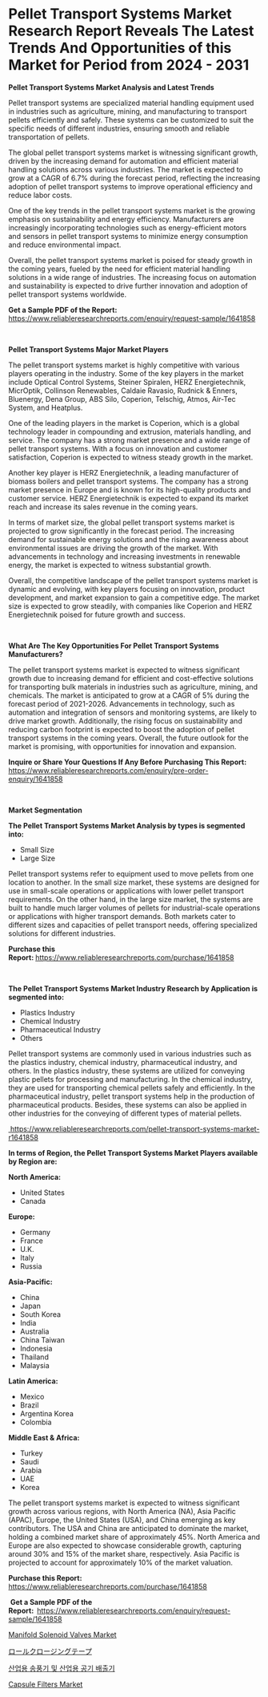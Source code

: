 <p><h1>Pellet Transport Systems Market Research Report Reveals The Latest Trends And Opportunities of this Market for Period from 2024 - 2031</h1></p><p><strong>Pellet Transport Systems Market Analysis and Latest Trends</strong></p>
<p><p>Pellet transport systems are specialized material handling equipment used in industries such as agriculture, mining, and manufacturing to transport pellets efficiently and safely. These systems can be customized to suit the specific needs of different industries, ensuring smooth and reliable transportation of pellets.</p><p>The global pellet transport systems market is witnessing significant growth, driven by the increasing demand for automation and efficient material handling solutions across various industries. The market is expected to grow at a CAGR of 6.7% during the forecast period, reflecting the increasing adoption of pellet transport systems to improve operational efficiency and reduce labor costs.</p><p>One of the key trends in the pellet transport systems market is the growing emphasis on sustainability and energy efficiency. Manufacturers are increasingly incorporating technologies such as energy-efficient motors and sensors in pellet transport systems to minimize energy consumption and reduce environmental impact.</p><p>Overall, the pellet transport systems market is poised for steady growth in the coming years, fueled by the need for efficient material handling solutions in a wide range of industries. The increasing focus on automation and sustainability is expected to drive further innovation and adoption of pellet transport systems worldwide.</p></p>
<p><strong>Get a Sample PDF of the Report:&nbsp;</strong> <a href="https://www.reliableresearchreports.com/enquiry/request-sample/1641858">https://www.reliableresearchreports.com/enquiry/request-sample/1641858</a></p>
<p>&nbsp;</p>
<p><strong>Pellet Transport Systems Major Market Players</strong></p>
<p><p>The pellet transport systems market is highly competitive with various players operating in the industry. Some of the key players in the market include Optical Control Systems, Steiner Spiralen, HERZ Energietechnik, MicrOptik, Collinson Renewables, Caldaie Ravasio, Rudnick & Enners, Bluenergy, Dena Group, ABS Silo, Coperion, Telschig, Atmos, Air-Tec System, and Heatplus.</p><p>One of the leading players in the market is Coperion, which is a global technology leader in compounding and extrusion, materials handling, and service. The company has a strong market presence and a wide range of pellet transport systems. With a focus on innovation and customer satisfaction, Coperion is expected to witness steady growth in the market.</p><p>Another key player is HERZ Energietechnik, a leading manufacturer of biomass boilers and pellet transport systems. The company has a strong market presence in Europe and is known for its high-quality products and customer service. HERZ Energietechnik is expected to expand its market reach and increase its sales revenue in the coming years.</p><p>In terms of market size, the global pellet transport systems market is projected to grow significantly in the forecast period. The increasing demand for sustainable energy solutions and the rising awareness about environmental issues are driving the growth of the market. With advancements in technology and increasing investments in renewable energy, the market is expected to witness substantial growth.</p><p>Overall, the competitive landscape of the pellet transport systems market is dynamic and evolving, with key players focusing on innovation, product development, and market expansion to gain a competitive edge. The market size is expected to grow steadily, with companies like Coperion and HERZ Energietechnik poised for future growth and success.</p></p>
<p>&nbsp;</p>
<p><strong>What Are The Key Opportunities For Pellet Transport Systems Manufacturers?</strong></p>
<p><p>The pellet transport systems market is expected to witness significant growth due to increasing demand for efficient and cost-effective solutions for transporting bulk materials in industries such as agriculture, mining, and chemicals. The market is anticipated to grow at a CAGR of 5% during the forecast period of 2021-2026. Advancements in technology, such as automation and integration of sensors and monitoring systems, are likely to drive market growth. Additionally, the rising focus on sustainability and reducing carbon footprint is expected to boost the adoption of pellet transport systems in the coming years. Overall, the future outlook for the market is promising, with opportunities for innovation and expansion.</p></p>
<p><strong>Inquire or Share Your Questions If Any Before Purchasing This Report:</strong> <a href="https://www.reliableresearchreports.com/enquiry/pre-order-enquiry/1641858">https://www.reliableresearchreports.com/enquiry/pre-order-enquiry/1641858</a></p>
<p>&nbsp;</p>
<p><strong>Market Segmentation</strong></p>
<p><strong>The Pellet Transport Systems Market Analysis by types is segmented into:</strong></p>
<p><ul><li>Small Size</li><li>Large Size</li></ul></p>
<p><p>Pellet transport systems refer to equipment used to move pellets from one location to another. In the small size market, these systems are designed for use in small-scale operations or applications with lower pellet transport requirements. On the other hand, in the large size market, the systems are built to handle much larger volumes of pellets for industrial-scale operations or applications with higher transport demands. Both markets cater to different sizes and capacities of pellet transport needs, offering specialized solutions for different industries.</p></p>
<p><strong>Purchase this Report:&nbsp;</strong><a href="https://www.reliableresearchreports.com/purchase/1641858">https://www.reliableresearchreports.com/purchase/1641858</a></p>
<p>&nbsp;</p>
<p><strong>The Pellet Transport Systems Market Industry Research by Application is segmented into:</strong></p>
<p><ul><li>Plastics Industry</li><li>Chemical Industry</li><li>Pharmaceutical Industry</li><li>Others</li></ul></p>
<p><p>Pellet transport systems are commonly used in various industries such as the plastics industry, chemical industry, pharmaceutical industry, and others. In the plastics industry, these systems are utilized for conveying plastic pellets for processing and manufacturing. In the chemical industry, they are used for transporting chemical pellets safely and efficiently. In the pharmaceutical industry, pellet transport systems help in the production of pharmaceutical products. Besides, these systems can also be applied in other industries for the conveying of different types of material pellets.</p></p>
<p><a href="https://www.reliableresearchreports.com/pellet-transport-systems-market-r1641858">&nbsp;https://www.reliableresearchreports.com/pellet-transport-systems-market-r1641858</a></p>
<p><strong>In terms of Region, the Pellet Transport Systems Market Players available by Region are:</strong></p>
<p>
    <p> <strong> North America: </strong>
        <ul>
            <li>United States</li>
            <li>Canada</li>
        </ul>
        </p> 
    <p> <strong> Europe: </strong>
        <ul>
            <li>Germany</li>
            <li>France</li>
            <li>U.K.</li>
            <li>Italy</li>
            <li>Russia</li>
        </ul>
        </p> 
    <p> <strong> Asia-Pacific: </strong>
        <ul>
            <li>China</li>
            <li>Japan</li>
            <li>South Korea</li>
            <li>India</li>
            <li>Australia</li>
            <li>China Taiwan</li>
            <li>Indonesia</li>
            <li>Thailand</li>
            <li>Malaysia</li>
        </ul>
        </p> 
    <p> <strong> Latin America: </strong>
        <ul>
            <li>Mexico</li>
            <li>Brazil</li>
            <li>Argentina Korea</li>
            <li>Colombia</li>
        </ul>
        </p> 
    <p> <strong> Middle East & Africa: </strong>
        <ul>
            <li>Turkey</li>
            <li>Saudi</li>
            <li>Arabia</li>
            <li>UAE</li>
            <li>Korea</li>
        </ul>
    </p>
    </p>
<p><p>The pellet transport systems market is expected to witness significant growth across various regions, with North America (NA), Asia Pacific (APAC), Europe, the United States (USA), and China emerging as key contributors. The USA and China are anticipated to dominate the market, holding a combined market share of approximately 45%. North America and Europe are also expected to showcase considerable growth, capturing around 30% and 15% of the market share, respectively. Asia Pacific is projected to account for approximately 10% of the market valuation.</p></p>
<p><strong>Purchase this Report: </strong><a href="https://www.reliableresearchreports.com/purchase/1641858">https://www.reliableresearchreports.com/purchase/1641858</a></p>
<p>&nbsp;<strong>Get a Sample PDF of the Report:&nbsp;&nbsp;</strong><a href="https://www.reliableresearchreports.com/enquiry/request-sample/1641858">https://www.reliableresearchreports.com/enquiry/request-sample/1641858</a></p>
<p><strong></strong></p>
<p><p><a href="https://github.com/whpnbwim9/Market-Research-Report-List-1/blob/main/manifold-solenoid-valves-market.md">Manifold Solenoid Valves Market</a></p><p><a href="https://github.com/KenyonJohns/Market-Research-Report-List-1/blob/main/9834055160385.md">ロールクロージングテープ</a></p><p><a href="https://github.com/alpinestartsekian/Market-Research-Report-List-1/blob/main/3331306172285.md">산업용 송풍기 및 산업용 공기 배출기</a></p><p><a href="https://github.com/thereveren80/Market-Research-Report-List-1/blob/main/capsule-filters-market.md">Capsule Filters Market</a></p></p>